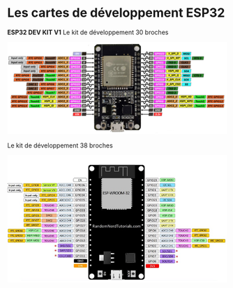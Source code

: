 ﻿# Les cartes de développement ESP32

**ESP32 DEV KIT V1**
Le kit de développement 30 broches

![DEV KIT V1 30 pins](/00_hardware/esp32_30.png)

Le kit de développement 38 broches

![DEV KIT V1 36 pins](/00_hardware/esp32_36.png)
